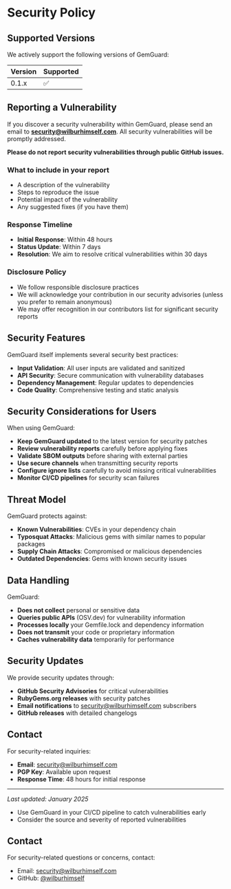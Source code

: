 # Security Policy

## Supported Versions

We actively support the following versions of GemGuard:

| Version | Supported          |
| ------- | ------------------ |
| 0.1.x   | :white_check_mark: |

## Reporting a Vulnerability

If you discover a security vulnerability within GemGuard, please send an email to **security@wilburhimself.com**. All security vulnerabilities will be promptly addressed.

**Please do not report security vulnerabilities through public GitHub issues.**

### What to include in your report

- A description of the vulnerability
- Steps to reproduce the issue
- Potential impact of the vulnerability
- Any suggested fixes (if you have them)

### Response Timeline

- **Initial Response**: Within 48 hours
- **Status Update**: Within 7 days
- **Resolution**: We aim to resolve critical vulnerabilities within 30 days

### Disclosure Policy

- We follow responsible disclosure practices
- We will acknowledge your contribution in our security advisories (unless you prefer to remain anonymous)
- We may offer recognition in our contributors list for significant security reports

## Security Features

GemGuard itself implements several security best practices:

- **Input Validation**: All user inputs are validated and sanitized
- **API Security**: Secure communication with vulnerability databases
- **Dependency Management**: Regular updates to dependencies
- **Code Quality**: Comprehensive testing and static analysis

## Security Considerations for Users

When using GemGuard:

- **Keep GemGuard updated** to the latest version for security patches
- **Review vulnerability reports** carefully before applying fixes
- **Validate SBOM outputs** before sharing with external parties
- **Use secure channels** when transmitting security reports
- **Configure ignore lists** carefully to avoid missing critical vulnerabilities
- **Monitor CI/CD pipelines** for security scan failures

## Threat Model

GemGuard protects against:

- **Known Vulnerabilities**: CVEs in your dependency chain
- **Typosquat Attacks**: Malicious gems with similar names to popular packages
- **Supply Chain Attacks**: Compromised or malicious dependencies
- **Outdated Dependencies**: Gems with known security issues

## Data Handling

GemGuard:

- **Does not collect** personal or sensitive data
- **Queries public APIs** (OSV.dev) for vulnerability information
- **Processes locally** your Gemfile.lock and dependency information
- **Does not transmit** your code or proprietary information
- **Caches vulnerability data** temporarily for performance

## Security Updates

We provide security updates through:

- **GitHub Security Advisories** for critical vulnerabilities
- **RubyGems.org releases** with security patches
- **Email notifications** to security@wilburhimself.com subscribers
- **GitHub releases** with detailed changelogs

## Contact

For security-related inquiries:

- **Email**: security@wilburhimself.com
- **PGP Key**: Available upon request
- **Response Time**: 48 hours for initial response

---

*Last updated: January 2025*
- Use GemGuard in your CI/CD pipeline to catch vulnerabilities early
- Consider the source and severity of reported vulnerabilities

## Contact

For security-related questions or concerns, contact:
- Email: security@wilburhimself.com
- GitHub: [@wilburhimself](https://github.com/wilburhimself)
